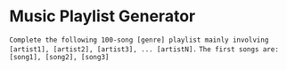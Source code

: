 # Music Playlist Generator

`Complete the following 100-song [genre] playlist mainly involving [artist1], [artist2], [artist3], ... [artistN].`
`The first songs are:`
`[song1], [song2], [song3]`
